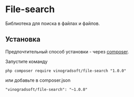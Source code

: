 # File-search

Библиотека для поиска в файлах и файлов.

Установка
---------

Предпочтительный способ установки - через [composer](http://getcomposer.org/download/).

Запустите команду

```
php composer require vinogradsoft/file-search "1.0.0"
```

или добавьте в composer.json

```
"vinogradsoft/file-search": "~1.0.0"
```
